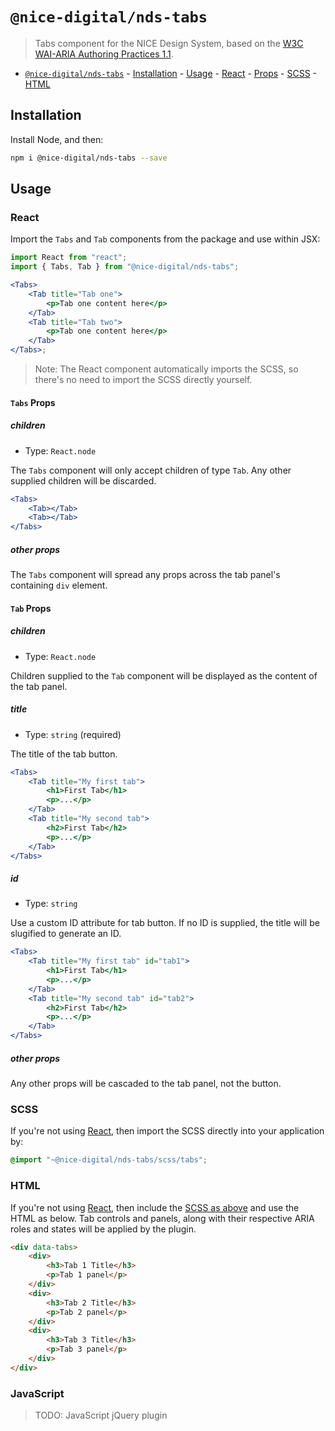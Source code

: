 # `@nice-digital/nds-tabs`

> Tabs component for the NICE Design System, based on the <a target="_blank" rel="noopener" href="https://www.w3.org/TR/wai-aria-practices/#tabpanel">W3C WAI-ARIA Authoring Practices 1.1</a>.

- [`@nice-digital/nds-tabs`](#nice-digitalnds-tabs) - [Installation](#installation) - [Usage](#usage) - [React](#react) - [Props](#props) - [SCSS](#scss) - [HTML](#html)

## Installation

Install Node, and then:

```sh
npm i @nice-digital/nds-tabs --save
```

## Usage

### React

Import the `Tabs` and `Tab` components from the package and use within JSX:

```jsx
import React from "react";
import { Tabs, Tab } from "@nice-digital/nds-tabs";

<Tabs>
	<Tab title="Tab one">
		<p>Tab one content here</p>
	</Tab>
	<Tab title="Tab two">
		<p>Tab one content here</p>
	</Tab>
</Tabs>;
```

> Note: The React component automatically imports the SCSS, so there's no need to import the SCSS directly yourself.

#### `Tabs` Props

##### children

- Type: `React.node`

The `Tabs` component will only accept children of type `Tab`. Any other supplied children will be discarded.

```jsx
<Tabs>
	<Tab></Tab>
	<Tab></Tab>
</Tabs>
```

##### other props

The `Tabs` component will spread any props across the tab panel's containing `div` element.

#### `Tab` Props

##### children

- Type: `React.node`

Children supplied to the `Tab` component will be displayed as the content of the tab panel.

##### title

- Type: `string` (required)

The title of the tab button.

```jsx
<Tabs>
	<Tab title="My first tab">
		<h1>First Tab</h1>
		<p>...</p>
	</Tab>
	<Tab title="My second tab">
		<h2>First Tab</h2>
		<p>...</p>
	</Tab>
</Tabs>
```

##### id

- Type: `string`

Use a custom ID attribute for tab button. If no ID is supplied, the title will be slugified to generate an ID.

```jsx
<Tabs>
	<Tab title="My first tab" id="tab1">
		<h1>First Tab</h1>
		<p>...</p>
	</Tab>
	<Tab title="My second tab" id="tab2">
		<h2>First Tab</h2>
		<p>...</p>
	</Tab>
</Tabs>
```

##### other props

Any other props will be cascaded to the tab panel, not the button.

### SCSS

If you're not using [React](#react), then import the SCSS directly into your application by:

```scss
@import "~@nice-digital/nds-tabs/scss/tabs";
```

### HTML

If you're not using [React](#react), then include the [SCSS as above](#scss) and use the HTML as below. Tab controls and panels, along with their respective ARIA roles and states will be applied by the plugin.

```html
<div data-tabs>
	<div>
		<h3>Tab 1 Title</h3>
		<p>Tab 1 panel</p>
	</div>
	<div>
		<h3>Tab 2 Title</h3>
		<p>Tab 2 panel</p>
	</div>
	<div>
		<h3>Tab 3 Title</h3>
		<p>Tab 3 panel</p>
	</div>
</div>
```

### JavaScript

> TODO: JavaScript jQuery plugin
